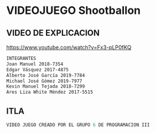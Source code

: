 # VIDEOJUEGO Shootballon



## VIDEO DE EXPLICACION

https://www.youtube.com/watch?v=Fx3-pLP0fKQ

```bash
INTEGRANTES
Joan Manuel 2018-7354
Edgar Vásquez 2017-4875
Alberto José García 2019-7784
Michael José Gómez 2019-7977
Kevin Manuel Tejada 2018-7299
Ares Liza White Méndez 2017-5515
```

## ITLA
```python
VIDEO JUEGO CREADO POR EL GRUPO 6 DE PROGRAMACION III 
```
